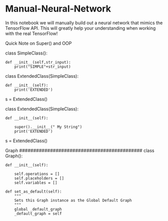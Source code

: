 # Manual-Neural-Network
In this notebook we will manually build out a neural network that mimics the TensorFlow API. This will greatly help your understanding when working with the real TensorFlow!

Quick Note on Super() and OOP

class SimpleClass():
    
    def __init__(self,str_input):
        print("SIMPLE"+str_input)

 

class ExtendedClass(SimpleClass):
    
    def __init__(self):
        print('EXTENDED')

 

s = ExtendedClass()

 

class ExtendedClass(SimpleClass):
    
    def __init__(self):
        
        super().__init__(" My String")
        print('EXTENDED')

 

s = ExtendedClass()


Graph
############################################
class Graph():
    
    
    def __init__(self):
        
        self.operations = []
        self.placeholders = []
        self.variables = []
        
    def set_as_default(self):
        """
        Sets this Graph instance as the Global Default Graph
        """
        global _default_graph
        _default_graph = self

